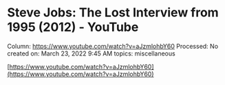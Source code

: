 # Steve Jobs: The Lost Interview from 1995 (2012) - YouTube

Column: https://www.youtube.com/watch?v=aJzmlohbY60
Processed: No
created on: March 23, 2022 9:45 AM
topics: miscellaneous

[https://www.youtube.com/watch?v=aJzmlohbY60](https://www.youtube.com/watch?v=aJzmlohbY60)